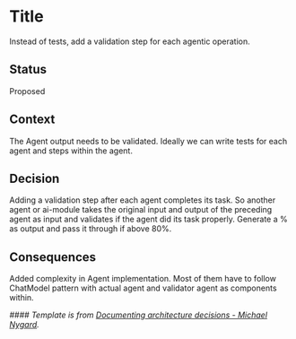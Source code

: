 # Title

Instead of tests, add a validation step for each agentic operation.

## Status

Proposed

## Context

The Agent output needs to be validated. Ideally we can write tests for each agent and steps within the agent.

## Decision

Adding a validation step after each agent completes its task. So another agent or ai-module takes the original input and output of the preceding agent as input and validates if the agent did its task properly. Generate a % as output and pass it through if above 80%.

## Consequences

Added complexity in Agent implementation. Most of them have to follow ChatModel pattern with actual agent and validator agent as components within.

*#### Template is from [Documenting architecture decisions - Michael Nygard](http://thinkrelevance.com/blog/2011/11/15/documenting-architecture-decisions).* 